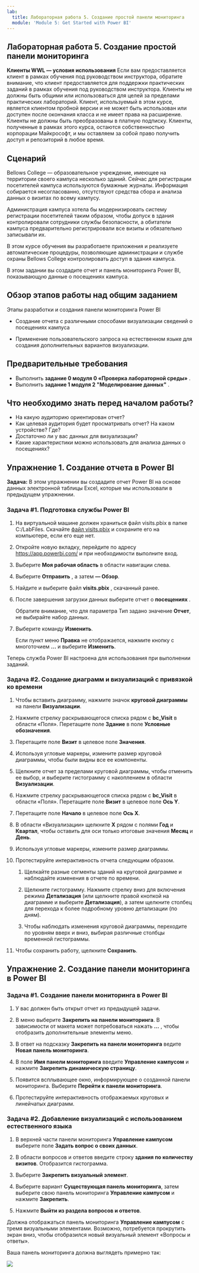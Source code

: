 ```yaml
---
lab:
  title: Лабораторная работа 5. Создание простой панели мониторинга
  module: 'Module 5: Get Started with Power BI'
---
```


## Лабораторная работа 5. Создание простой панели мониторинга

**Клиенты WWL — условия использования** Если вам предоставляется клиент в рамках обучения под руководством инструктора, обратите внимание, что клиент предоставляется для поддержки практических заданий в рамках обучения под руководством инструктора. Клиенты не должны быть общими или использоваться для целей за пределами практических лабораторий. Клиент, используемый в этом курсе, является клиентом пробной версии и не может быть использован или доступен после окончания класса и не имеет права на расширение. Клиенты не должны быть преобразованы в платную подписку. Клиенты, полученные в рамках этого курса, остаются собственностью корпорации Майкрософт, и мы оставляем за собой право получить доступ и репозиторий в любое время. 

## Сценарий

Bellows College — образовательное учреждение, имеющее на территории своего кампуса несколько зданий. Сейчас для регистрации посетителей кампуса используются бумажные журналы. Информация собирается несогласованно, отсутствуют средства сбора и анализа данных о визитах по всему кампусу.

Администрация кампуса хотела бы модернизировать систему регистрации посетителей таким образом, чтобы допуск в здания контролировали сотрудники службы безопасности, а обитатели кампуса предварительно регистрировали все визиты и обязательно записывали их.

В этом курсе обучения вы разработаете приложения и реализуете автоматические процедуры, позволяющие администрации и службе охраны Bellows College контролировать доступ в здания кампуса.

В этом задании вы создадите отчет и панель мониторинга Power BI, показывающую данные о посещениях кампуса.

## Обзор этапов работы над общим заданием

Этапы разработки и создания панели мониторинга Power BI

-   Создание отчета с различными способами визуализации сведений о посещениях кампуса

-   Применение пользовательского запроса на естественном языке для создания дополнительных вариантов визуализации.

## Предварительные требования

- Выполнить **задание 0 модуля 0 «Проверка лабораторной среды»** .
- Выполнить **задание 1 модуля 2 "Моделирование данных"** .

## Что необходимо знать перед началом работы?

-   На какую аудиторию ориентирован отчет?
-   Как целевая аудитория будет просматривать отчет? На каком устройстве? Где?
-   Достаточно ли у вас данных для визуализации?
-   Какие характеристики можно использовать для анализа данных о посещениях?

## Упражнение 1. Создание отчета в Power BI

**Задача:** В этом упражнении вы создадите отчет Power BI на основе данных электронной таблицы Excel, которые мы использовали в предыдущем упражнении.

### Задача \#1. Подготовка службы Power BI

1.  На виртуальной машине должен храниться файл visits.pbix в папке C:/LabFiles. Скачайте [файл visits.pbix](https://github.com/MicrosoftLearning/PL-900-Microsoft-Power-Platform-Fundamentals/raw/master/Allfiles/visits.pbix) и сохраните его на компьютере, если его еще нет.

2.  Откройте новую вкладку, перейдите по адресу <https://app.powerbi.com/> и при необходимости выполните вход.

3.  Выберите **Моя рабочая область** в области навигации слева.

5.  Выберите **Отправить** , а затем **— Обзор**.

6.  Найдите и выберите файл **visits.pbix** , скачанный ранее. 

7.  После завершения загрузки данных выберите отчет о **посещениях** .

    Обратите внимание, что для параметра Тип задано значение **Отчет**, не выбирайте набор данных.

8.  Выберите команду **Изменить**. 

    Если пункт меню **Правка** не отображается, нажмите кнопку с многоточием **...** и выберите **Изменить**.

Теперь служба Power BI настроена для использования при выполнении заданий.


### Задача \#2. Создание диаграмм и визуализаций с привязкой ко времени

1.  Чтобы вставить диаграмму, нажмите значок **круговой диаграммы** на панели **Визуализации**.

2.  Нажмите стрелку раскрывающегося списка рядом с **bc_Visit** в области «Поля». Перетащите поле **Здание** в поле **Условные обозначения**.

3.  Перетащите поле **Визит** в целевое поле **Значения**.

4.  Используя угловые маркеры, измените размер круговой диаграммы, чтобы были видны все ее компоненты.

5.  Щелкните отчет за пределами круговой диаграммы, чтобы отменить ее выбор, и выберите гистограмму с накоплением в области **Визуализации**.

6.  Нажмите стрелку раскрывающегося списка рядом с **bc_Visit** в области «Поля». Перетащите поле **Визит** в целевое поле **Ось Y**.

7.  Перетащите поле **Начало** в целевое поле **Ось X**.

8.  В области «Визуализации» щелкните **X** рядом с полями **Год** и **Квартал**, чтобы оставить для оси только итоговые значения **Месяц** и **День**.

9.  Используя угловые маркеры, измените размер диаграммы.

10. Протестируйте интерактивность отчета следующим образом.

    1.  Щелкайте разные сегменты зданий на круговой диаграмме и наблюдайте изменения в отчете по времени.

    2.  Щелкните гистограмму. Нажмите стрелку вниз для включения режима **Детализация** (или щелкните правой кнопкой на диаграмме и выберите **Детализация**), а затем щелкните столбец для перехода к более подробному уровню детализации (по дням).

    3.  Чтобы наблюдать изменения круговой диаграммы, переходите по уровням вверх и вниз, выбирая различные столбцы временной гистограммы.

11. Чтобы сохранить работу, щелкните **Сохранить**.

## Упражнение 2. Создание панели мониторинга в Power BI

### Задача \#1. Создание панели мониторинга в Power BI

1.  У вас должен быть открыт отчет из предыдущей задачи.

2.  В меню выберите **Закрепить на панели мониторинга**. В зависимости от макета может потребоваться нажать **…** , чтобы отобразить дополнительные элементы меню.

3.  В ответ на подсказку **Закрепить на панели мониторинга** ведите **Новая панель мониторинга**.

4.  В поле **Имя панели мониторинга** введите **Управление кампусом** и нажмите **Закрепить динамическую страницу**.

5.  Появится всплывающее окно, информирующее о созданной панели мониторинга. Выберите **Перейти к панели мониторинга**.

6.  Протестируйте интерактивность отображаемых круговых и линейчатых диаграмм.

### Задача \#2. Добавление визуализаций с использованием естественного языка

1.  В верхней части панели мониторинга **Управление кампусом** выберите поле **Задать вопрос о своих данных**.

2.  В области вопросов и ответов введите строку **здания по количеству визитов**. Отобразится гистограмма.

3.  Выберите **Закрепить визуальный элемент**.

4.  Выберите вариант **Существующая панель мониторинга**, затем выберите свою панель мониторинга **Управление кампусом** и нажмите **Закрепить**.

5.  Нажмите **Выйти из раздела вопросов и ответов**.

Должна отображаться панель мониторинга **Управление кампусом** с тремя визуальными элементами. Возможно, потребуется прокрутить экран вниз, чтобы отобразился новый визуальный элемент «Вопросы и ответы».

Ваша панель мониторинга должна выглядеть примерно так:

![](media/5-powerbi-result.png)
